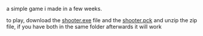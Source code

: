 a simple game i made in a few weeks.

to play, download the [shooter.exe](https://github.com/LockieBrown/Shooter/blob/main/Shooter.exe) file and the [shooter.pck](https://github.com/LockieBrown/Shooter/blob/main/Shooter.pck) and unzip the zip file, if you have both in the same folder afterwards it will work
